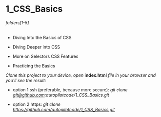 # 1_CSS_Basics

###### folders[1-5]

* Diving Into the Basics of CSS

* Diving Deeper into CSS

* More on Selectors  CSS Features

* Practicing the Basics

*Clone this project to your device, open* **index.html** *file in your browser and you'll see the result:*

* option 1 ssh (preferable, because more secure): *git clone git@github.com:autopilotcode/1_CSS_Basics.git*

* option 2 https: *git clone https://github.com/autopilotcode/1_CSS_Basics.git*
